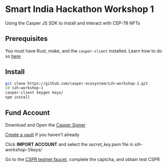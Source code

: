 # Smart India Hackathon Workshop 1
Using the Casper JS SDK to install and interact with CEP-78 NFTs

## Prerequisites
You must have Rust, make, and the `casper-client` installed.
Learn how to do so [here](https://docs.casperlabs.io/workflow/setup/) 

## Install

```bash
git clone https://github.com/casper-ecosystem/sih-workshop-1.git
cd sih-workshop-1
casper-client keygen keys/
npm install
```

## Fund Account
Download and Open the [Casper Signer](https://chrome.google.com/webstore/detail/casper-signer/djhndpllfiibmcdbnmaaahkhchcoijce)

[Create a vault](https://docs.casperlabs.io/workflow/signer-guide/#12-logging-in-to-the-casper-signer) if you haven't already

Click **IMPORT ACCOUNT** and select the *secret_key.pem* file in *sih-workshop-1/keys/*

Go to the [CSPR testnet faucet](https://testnet.cspr.live/tools/faucet), complete the captcha, and obtain test CSPR

